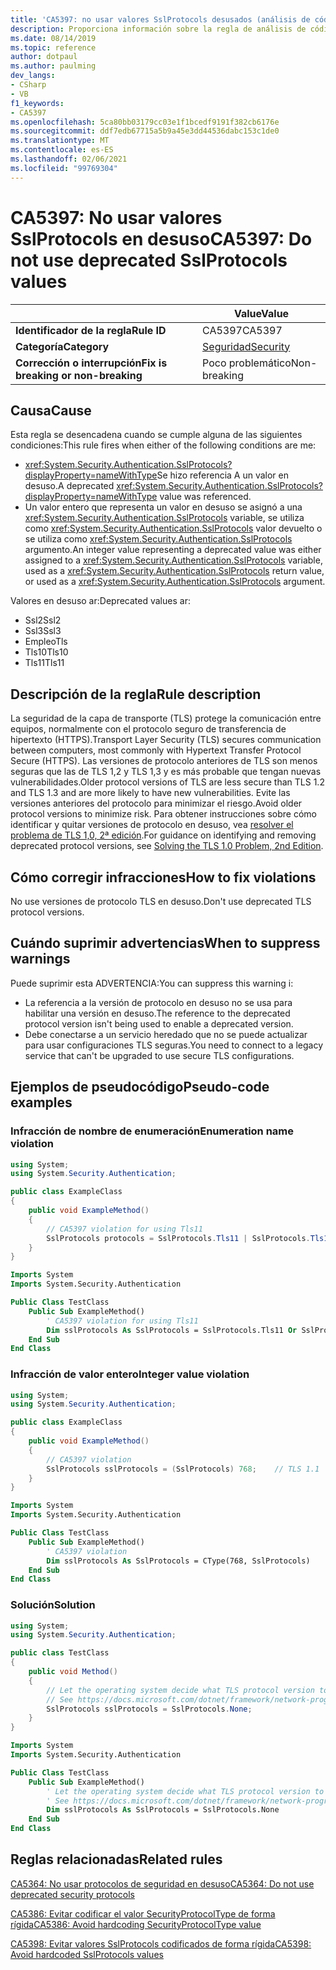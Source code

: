 ```yaml
---
title: 'CA5397: no usar valores SslProtocols desusados (análisis de código)'
description: Proporciona información sobre la regla de análisis de código CA5397, incluidas las causas, cómo corregir las infracciones y cuándo suprimirlas.
ms.date: 08/14/2019
ms.topic: reference
author: dotpaul
ms.author: paulming
dev_langs:
- CSharp
- VB
f1_keywords:
- CA5397
ms.openlocfilehash: 5ca80bb03179cc03e1f1bcedf9191f382cb6176e
ms.sourcegitcommit: ddf7edb67715a5b9a45e3dd44536dabc153c1de0
ms.translationtype: MT
ms.contentlocale: es-ES
ms.lasthandoff: 02/06/2021
ms.locfileid: "99769304"
---
```

# <a name="ca5397-do-not-use-deprecated-sslprotocols-values"></a><span data-ttu-id="6f927-103">CA5397: No usar valores SslProtocols en desuso</span><span class="sxs-lookup"><span data-stu-id="6f927-103">CA5397: Do not use deprecated SslProtocols values</span></span>

| | <span data-ttu-id="6f927-104">Value</span><span class="sxs-lookup"><span data-stu-id="6f927-104">Value</span></span> |
|-|-|
| <span data-ttu-id="6f927-105">**Identificador de la regla**</span><span class="sxs-lookup"><span data-stu-id="6f927-105">**Rule ID**</span></span> |<span data-ttu-id="6f927-106">CA5397</span><span class="sxs-lookup"><span data-stu-id="6f927-106">CA5397</span></span>|
| <span data-ttu-id="6f927-107">**Categoría**</span><span class="sxs-lookup"><span data-stu-id="6f927-107">**Category**</span></span> |[<span data-ttu-id="6f927-108">Seguridad</span><span class="sxs-lookup"><span data-stu-id="6f927-108">Security</span></span>](security-warnings.md)|
| <span data-ttu-id="6f927-109">**Corrección o interrupción**</span><span class="sxs-lookup"><span data-stu-id="6f927-109">**Fix is breaking or non-breaking**</span></span> |<span data-ttu-id="6f927-110">Poco problemático</span><span class="sxs-lookup"><span data-stu-id="6f927-110">Non-breaking</span></span>|

## <a name="cause"></a><span data-ttu-id="6f927-111">Causa</span><span class="sxs-lookup"><span data-stu-id="6f927-111">Cause</span></span>

<span data-ttu-id="6f927-112">Esta regla se desencadena cuando se cumple alguna de las siguientes condiciones:</span><span class="sxs-lookup"><span data-stu-id="6f927-112">This rule fires when either of the following conditions are me:</span></span>

- <span data-ttu-id="6f927-113"><xref:System.Security.Authentication.SslProtocols?displayProperty=nameWithType>Se hizo referencia A un valor en desuso.</span><span class="sxs-lookup"><span data-stu-id="6f927-113">A deprecated <xref:System.Security.Authentication.SslProtocols?displayProperty=nameWithType> value was referenced.</span></span>
- <span data-ttu-id="6f927-114">Un valor entero que representa un valor en desuso se asignó a una <xref:System.Security.Authentication.SslProtocols> variable, se utiliza como  <xref:System.Security.Authentication.SslProtocols> valor devuelto o se utiliza como <xref:System.Security.Authentication.SslProtocols> argumento.</span><span class="sxs-lookup"><span data-stu-id="6f927-114">An integer value representing a deprecated value was either assigned to a <xref:System.Security.Authentication.SslProtocols> variable, used as a  <xref:System.Security.Authentication.SslProtocols> return value, or used as a <xref:System.Security.Authentication.SslProtocols> argument.</span></span>

<span data-ttu-id="6f927-115">Valores en desuso ar:</span><span class="sxs-lookup"><span data-stu-id="6f927-115">Deprecated values ar:</span></span>

- <span data-ttu-id="6f927-116">Ssl2</span><span class="sxs-lookup"><span data-stu-id="6f927-116">Ssl2</span></span>
- <span data-ttu-id="6f927-117">Ssl3</span><span class="sxs-lookup"><span data-stu-id="6f927-117">Ssl3</span></span>
- <span data-ttu-id="6f927-118">Empleo</span><span class="sxs-lookup"><span data-stu-id="6f927-118">Tls</span></span>
- <span data-ttu-id="6f927-119">Tls10</span><span class="sxs-lookup"><span data-stu-id="6f927-119">Tls10</span></span>
- <span data-ttu-id="6f927-120">Tls11</span><span class="sxs-lookup"><span data-stu-id="6f927-120">Tls11</span></span>

## <a name="rule-description"></a><span data-ttu-id="6f927-121">Descripción de la regla</span><span class="sxs-lookup"><span data-stu-id="6f927-121">Rule description</span></span>

<span data-ttu-id="6f927-122">La seguridad de la capa de transporte (TLS) protege la comunicación entre equipos, normalmente con el protocolo seguro de transferencia de hipertexto (HTTPS).</span><span class="sxs-lookup"><span data-stu-id="6f927-122">Transport Layer Security (TLS) secures communication between computers, most commonly with Hypertext Transfer Protocol Secure (HTTPS).</span></span> <span data-ttu-id="6f927-123">Las versiones de protocolo anteriores de TLS son menos seguras que las de TLS 1,2 y TLS 1,3 y es más probable que tengan nuevas vulnerabilidades.</span><span class="sxs-lookup"><span data-stu-id="6f927-123">Older protocol versions of TLS are less secure than TLS 1.2 and TLS 1.3 and are more likely to have new vulnerabilities.</span></span> <span data-ttu-id="6f927-124">Evite las versiones anteriores del protocolo para minimizar el riesgo.</span><span class="sxs-lookup"><span data-stu-id="6f927-124">Avoid older protocol versions to minimize risk.</span></span> <span data-ttu-id="6f927-125">Para obtener instrucciones sobre cómo identificar y quitar versiones de protocolo en desuso, vea [resolver el problema de TLS 1,0, 2ª edición](/security/solving-tls1-problem).</span><span class="sxs-lookup"><span data-stu-id="6f927-125">For guidance on identifying and removing deprecated protocol versions, see [Solving the TLS 1.0 Problem, 2nd Edition](/security/solving-tls1-problem).</span></span>

## <a name="how-to-fix-violations"></a><span data-ttu-id="6f927-126">Cómo corregir infracciones</span><span class="sxs-lookup"><span data-stu-id="6f927-126">How to fix violations</span></span>

<span data-ttu-id="6f927-127">No use versiones de protocolo TLS en desuso.</span><span class="sxs-lookup"><span data-stu-id="6f927-127">Don't use deprecated TLS protocol versions.</span></span>

## <a name="when-to-suppress-warnings"></a><span data-ttu-id="6f927-128">Cuándo suprimir advertencias</span><span class="sxs-lookup"><span data-stu-id="6f927-128">When to suppress warnings</span></span>

<span data-ttu-id="6f927-129">Puede suprimir esta ADVERTENCIA:</span><span class="sxs-lookup"><span data-stu-id="6f927-129">You can suppress this warning i:</span></span>

- <span data-ttu-id="6f927-130">La referencia a la versión de protocolo en desuso no se usa para habilitar una versión en desuso.</span><span class="sxs-lookup"><span data-stu-id="6f927-130">The reference to the deprecated protocol version isn't being used to enable a deprecated version.</span></span>
- <span data-ttu-id="6f927-131">Debe conectarse a un servicio heredado que no se puede actualizar para usar configuraciones TLS seguras.</span><span class="sxs-lookup"><span data-stu-id="6f927-131">You need to connect to a legacy service that can't be upgraded to use secure TLS configurations.</span></span>

## <a name="pseudo-code-examples"></a><span data-ttu-id="6f927-132">Ejemplos de pseudocódigo</span><span class="sxs-lookup"><span data-stu-id="6f927-132">Pseudo-code examples</span></span>

### <a name="enumeration-name-violation"></a><span data-ttu-id="6f927-133">Infracción de nombre de enumeración</span><span class="sxs-lookup"><span data-stu-id="6f927-133">Enumeration name violation</span></span>

```csharp
using System;
using System.Security.Authentication;

public class ExampleClass
{
    public void ExampleMethod()
    {
        // CA5397 violation for using Tls11
        SslProtocols protocols = SslProtocols.Tls11 | SslProtocols.Tls12;
    }
}
```

```vb
Imports System
Imports System.Security.Authentication

Public Class TestClass
    Public Sub ExampleMethod()
        ' CA5397 violation for using Tls11
        Dim sslProtocols As SslProtocols = SslProtocols.Tls11 Or SslProtocols.Tls12
    End Sub
End Class
```

### <a name="integer-value-violation"></a><span data-ttu-id="6f927-134">Infracción de valor entero</span><span class="sxs-lookup"><span data-stu-id="6f927-134">Integer value violation</span></span>

```csharp
using System;
using System.Security.Authentication;

public class ExampleClass
{
    public void ExampleMethod()
    {
        // CA5397 violation
        SslProtocols sslProtocols = (SslProtocols) 768;    // TLS 1.1
    }
}
```

```vb
Imports System
Imports System.Security.Authentication

Public Class TestClass
    Public Sub ExampleMethod()
        ' CA5397 violation
        Dim sslProtocols As SslProtocols = CType(768, SslProtocols)   ' TLS 1.1
    End Sub
End Class
```

### <a name="solution"></a><span data-ttu-id="6f927-135">Solución</span><span class="sxs-lookup"><span data-stu-id="6f927-135">Solution</span></span>

```csharp
using System;
using System.Security.Authentication;

public class TestClass
{
    public void Method()
    {
        // Let the operating system decide what TLS protocol version to use.
        // See https://docs.microsoft.com/dotnet/framework/network-programming/tls
        SslProtocols sslProtocols = SslProtocols.None;
    }
}
```

```vb
Imports System
Imports System.Security.Authentication

Public Class TestClass
    Public Sub ExampleMethod()
        ' Let the operating system decide what TLS protocol version to use.
        ' See https://docs.microsoft.com/dotnet/framework/network-programming/tls
        Dim sslProtocols As SslProtocols = SslProtocols.None
    End Sub
End Class
```

## <a name="related-rules"></a><span data-ttu-id="6f927-136">Reglas relacionadas</span><span class="sxs-lookup"><span data-stu-id="6f927-136">Related rules</span></span>

[<span data-ttu-id="6f927-137">CA5364: No usar protocolos de seguridad en desuso</span><span class="sxs-lookup"><span data-stu-id="6f927-137">CA5364: Do not use deprecated security protocols</span></span>](ca5364.md)

[<span data-ttu-id="6f927-138">CA5386: Evitar codificar el valor SecurityProtocolType de forma rígida</span><span class="sxs-lookup"><span data-stu-id="6f927-138">CA5386: Avoid hardcoding SecurityProtocolType value</span></span>](ca5386.md)

[<span data-ttu-id="6f927-139">CA5398: Evitar valores SslProtocols codificados de forma rígida</span><span class="sxs-lookup"><span data-stu-id="6f927-139">CA5398: Avoid hardcoded SslProtocols values</span></span>](ca5398.md)
